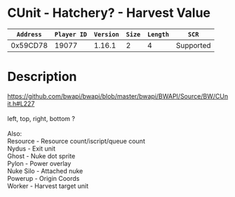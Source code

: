 # CUnit - Hatchery? - Harvest Value

| `Address` | `Player ID` | `Version` | `Size` | `Length` | `SCR` |
| ---------- | ----------- | --------- | ------ | -------- | ---- |
| 0x59CD78 | 19077 | 1.16.1 | 2 | 4 | Supported |

# Description

https://github.com/bwapi/bwapi/blob/master/bwapi/BWAPI/Source/BW/CUnit.h#L227<br><br>left, top, right, bottom ?<br><br>Also:<br>Resource - Resource count/iscript/queue count<br>Nydus - Exit unit<br>Ghost - Nuke dot sprite<br>Pylon - Power overlay<br>Nuke Silo - Attached nuke<br>Powerup - Origin Coords<br>Worker - Harvest target unit